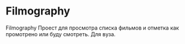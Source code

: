 # Filmography
Filmography
Проест для просмотра списка фильмов и отметка как промотрено или буду смотреть.
Для вуза.
